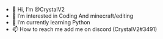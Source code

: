 - 👋 Hi, I’m @CrystalV2
- 👀 I’m interested in Coding And minecraft/editing
- 🌱 I’m currently learning Python
- 📫 How to reach me add me on discord (CrystalV2#3491)

<!---
CrystalV2/CrystalV2 is a ✨ special ✨ repository because its `README.md` (this file) appears on your GitHub profile.
You can click the Preview link to take a look at your changes.
--->
